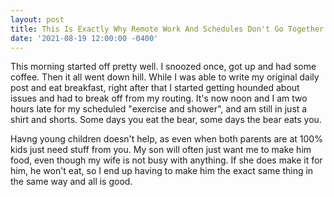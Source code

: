 ```yaml
---
layout: post
title: This Is Exactly Why Remote Work And Schedules Don't Go Together
date: '2021-08-19 12:00:00 -0400'
---
```

This morning started off pretty well. I snoozed once, got up and had some coffee. Then it all went down hill. While I was able to write my original daily 
post and eat breakfast, right after that I started getting hounded about issues and had to break off from my routing. It's now noon and I am two hours late 
for my scheduled "exercise and shower", and am still in just a shirt and shorts. Some days you eat the bear, some days the bear eats you. 

Havng young children doesn't help, as even when both parents are at 100% kids just need stuff from you. My son will often just want me to make him food, even 
though my wife is not busy with anything. If she does make it for him, he won't eat, so I end up having to make him the exact same thing in the same way and 
all is good. 
